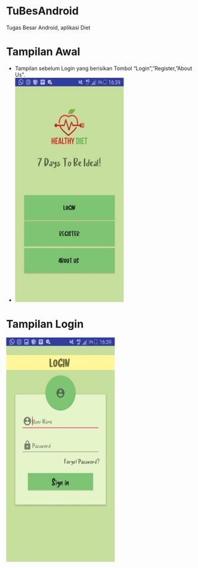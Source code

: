 # TuBesAndroid
Tugas Besar Android, aplikasi Diet 

# Tampilan Awal
* Tampilan sebelum Login yang berisikan Tombol “Login”,”Register,”About Us”.
* <img src="https://github.com/HanifaPramana/TuBesAndroid/blob/master/Image/1.jpg" width="291" height="600" >

# Tampilan Login
<img src="https://github.com/HanifaPramana/TuBesAndroid/blob/master/Image/7.jpg" width="291" height="600" >

